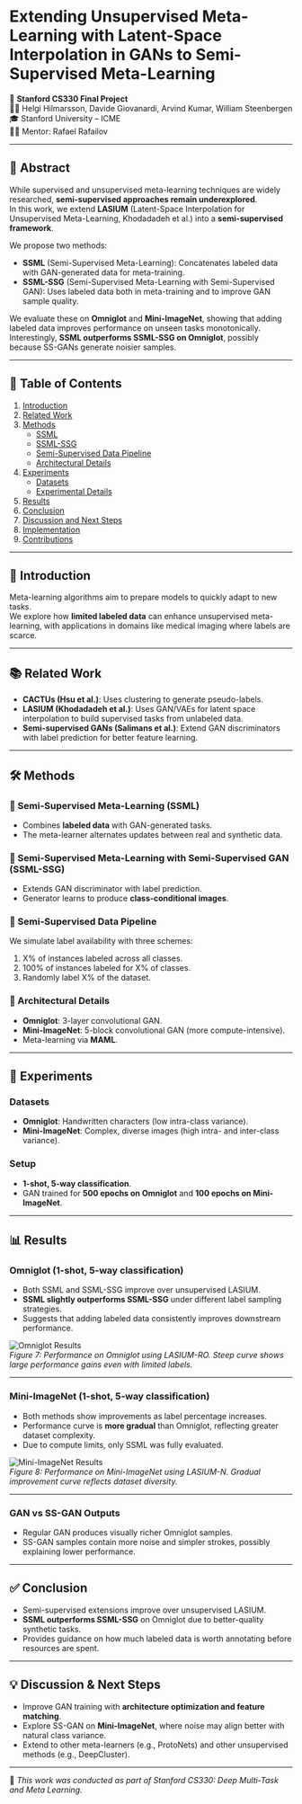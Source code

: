 # Extending Unsupervised Meta-Learning with Latent-Space Interpolation in GANs to Semi-Supervised Meta-Learning

📄 **Stanford CS330 Final Project**  
👩‍💻 Helgi Hilmarsson, Davide Giovanardi, Arvind Kumar, William Steenbergen  
🎓 Stanford University – ICME  
🧑‍🏫 Mentor: Rafael Rafailov  

---

## 📌 Abstract
While supervised and unsupervised meta-learning techniques are widely researched, **semi-supervised approaches remain underexplored**.  
In this work, we extend **LASIUM** (Latent-Space Interpolation for Unsupervised Meta-Learning, Khodadadeh et al.) into a **semi-supervised framework**.  

We propose two methods:
- **SSML** (Semi-Supervised Meta-Learning): Concatenates labeled data with GAN-generated data for meta-training.  
- **SSML-SSG** (Semi-Supervised Meta-Learning with Semi-Supervised GAN): Uses labeled data both in meta-training and to improve GAN sample quality.  

We evaluate these on **Omniglot** and **Mini-ImageNet**, showing that adding labeled data improves performance on unseen tasks monotonically.  
Interestingly, **SSML outperforms SSML-SSG on Omniglot**, possibly because SS-GANs generate noisier samples.  

---

## 📖 Table of Contents
1. [Introduction](#-introduction)  
2. [Related Work](#-related-work)  
3. [Methods](#-methods)  
   - [SSML](#-semi-supervised-meta-learning-ssml)  
   - [SSML-SSG](#-semi-supervised-meta-learning-with-semi-supervised-generators-ssml-ssg)  
   - [Semi-Supervised Data Pipeline](#-semi-supervised-data-pipeline)  
   - [Architectural Details](#-architectural-details)  
4. [Experiments](#-experiments)  
   - [Datasets](#-datasets)  
   - [Experimental Details](#-experimental-details)  
5. [Results](#-results)  
6. [Conclusion](#-conclusion)  
7. [Discussion and Next Steps](#-discussion-and-next-steps)  
8. [Implementation](#-implementation-details-and-code)  
9. [Contributions](#-group-member-contributions)  

---

## 🚀 Introduction
Meta-learning algorithms aim to prepare models to quickly adapt to new tasks.  
We explore how **limited labeled data** can enhance unsupervised meta-learning, with applications in domains like medical imaging where labels are scarce.

---

## 📚 Related Work
- **CACTUs (Hsu et al.)**: Uses clustering to generate pseudo-labels.  
- **LASIUM (Khodadadeh et al.)**: Uses GAN/VAEs for latent space interpolation to build supervised tasks from unlabeled data.  
- **Semi-supervised GANs (Salimans et al.)**: Extend GAN discriminators with label prediction for better feature learning.  

---

## 🛠 Methods
### 🔹 Semi-Supervised Meta-Learning (SSML)
- Combines **labeled data** with GAN-generated tasks.  
- The meta-learner alternates updates between real and synthetic data.  

### 🔹 Semi-Supervised Meta-Learning with Semi-Supervised GAN (SSML-SSG)
- Extends GAN discriminator with label prediction.  
- Generator learns to produce **class-conditional images**.  

### 🔹 Semi-Supervised Data Pipeline
We simulate label availability with three schemes:
1. X% of instances labeled across all classes.  
2. 100% of instances labeled for X% of classes.  
3. Randomly label X% of the dataset.  

### 🔹 Architectural Details
- **Omniglot**: 3-layer convolutional GAN.  
- **Mini-ImageNet**: 5-block convolutional GAN (more compute-intensive).  
- Meta-learning via **MAML**.  

---

## 🧪 Experiments
### Datasets
- **Omniglot**: Handwritten characters (low intra-class variance).  
- **Mini-ImageNet**: Complex, diverse images (high intra- and inter-class variance).  

### Setup
- **1-shot, 5-way classification**.  
- GAN trained for **500 epochs on Omniglot** and **100 epochs on Mini-ImageNet**.  

---

## 📊 Results

### Omniglot (1-shot, 5-way classification)
- Both SSML and SSML-SSG improve over unsupervised LASIUM.  
- **SSML slightly outperforms SSML-SSG** under different label sampling strategies.  
- Suggests that adding labeled data consistently improves downstream performance.

![Omniglot Results](assets/plots/fig7.png)  
*Figure 7: Performance on Omniglot using LASIUM-RO. Steep curve shows large performance gains even with limited labels.*

---

### Mini-ImageNet (1-shot, 5-way classification)
- Both methods show improvements as label percentage increases.  
- Performance curve is **more gradual** than Omniglot, reflecting greater dataset complexity.  
- Due to compute limits, only SSML was fully evaluated.

![Mini-ImageNet Results](assets/plots/fig8.png)  
*Figure 8: Performance on Mini-ImageNet using LASIUM-N. Gradual improvement curve reflects dataset diversity.*

---

### GAN vs SS-GAN Outputs
- Regular GAN produces visually richer Omniglot samples.  
- SS-GAN samples contain more noise and simpler strokes, possibly explaining lower performance.  

---

## ✅ Conclusion
- Semi-supervised extensions improve over unsupervised LASIUM.  
- **SSML outperforms SSML-SSG** on Omniglot due to better-quality synthetic tasks.  
- Provides guidance on how much labeled data is worth annotating before resources are spent.  

---

## 💡 Discussion & Next Steps
- Improve GAN training with **architecture optimization and feature matching**.  
- Explore SS-GAN on **Mini-ImageNet**, where noise may align better with natural class variance.  
- Extend to other meta-learners (e.g., ProtoNets) and other unsupervised methods (e.g., DeepCluster).  

---
📌 *This work was conducted as part of Stanford CS330: Deep Multi-Task and Meta Learning.*
